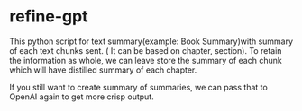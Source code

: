 # refine-gpt
This python script for text summary(example: Book Summary)with summary of each text chunks sent. ( It can be based on chapter, section). To retain the information as whole, we can leave store the summary of each chunk which will have distilled summary of each chapter. 

If you still want to create summary of summaries, we can pass that to OpenAI again to get more crisp output.